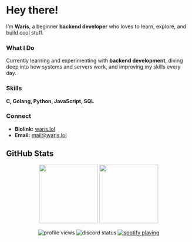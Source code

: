 # Hey there!  
I’m **Waris**, a beginner **backend developer** who loves to learn, explore, and build cool stuff.  

### What I Do  
Currently learning and experimenting with **backend development**, diving deep into how systems and servers work, and improving my skills every day.  

### Skills  
**C, Golang, Python, JavaScript, SQL**

### Connect  
- **Biolink:** [waris.lol](https://waris.lol)  
- **Email:** [mail@waris.lol](mailto:mail@waris.lol)

## GitHub Stats  
<p align="center">
  <img src="https://github-readme-stats-steel-omega.vercel.app/api?username=itzwaris&show_icons=true&include_all_commits=true&icon_color=2d77dc&title_color=2d77dc&text_color=ffffff&bg_color=0d1117&hide_border=true&number_format=long" height="160"/>
  <img src="https://github-readme-stats-steel-omega.vercel.app/api/top-langs/?username=itzwaris&layout=compact&icon_color=2d77dc&title_color=2d77dc&text_color=ffffff&bg_color=0d1117&hide_border=true&langs_count=10" height="160"/>
</p>

<p align="center">
  <img src="https://komarev.com/ghpvc/?username=itzwaris&style=flat&color=lightgray" alt="profile views"/>
  <img src="https://api.statusbadges.me/badge/status/399231443945127937?simple=true" alt="discord status"/>
  <a href="https://api.statusbadges.me/openspotify/399231443945127937">
    <img src="https://api.statusbadges.me/badge/spotify/399231443945127937" alt="spotify playing"/>
  </a>
</p>
